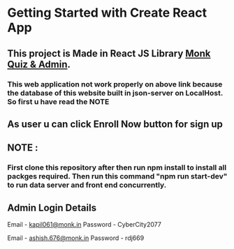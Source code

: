 # Getting Started with Create React App

## This project is Made in React JS Library [Monk Quiz & Admin](https://yk5ms.csb.app/).
### This web application not work properly on above link because the database of this website built in json-server on LocalHost. So first u have read the NOTE 

## As user u can click Enroll Now button for sign up
## NOTE : 
### First clone this repository after then run npm install to install all packges required. Then run this command "npm run start-dev" to run data server and front end concurrently.


## Admin Login Details
Email - kapil061@monk.in
Password - CyberCity2077

Email - ashish.676@monk.in
Password - rdj669
